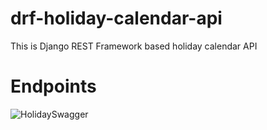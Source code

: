# drf-holiday-calendar-api

This is Django REST Framework based holiday calendar API

# Endpoints

![HolidaySwagger](https://user-images.githubusercontent.com/18226897/211866780-11c8c3de-39db-4ae4-a730-c27e194769aa.png)
